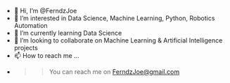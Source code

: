 - 👋 Hi, I’m @FerndzJoe
- 👀 I’m interested in Data Science, Machine Learning, Python, Robotics Automation
- 🌱 I’m currently learning Data Science
- 💞️ I’m looking to collaborate on Machine Learning & Artificial Intelligence projects
- 📫 How to reach me ...
- >> You can reach me on FerndzJoe@gmail.com

<!---
FerndzJoe/FerndzJoe is a ✨ special ✨ repository because its `README.md` (this file) appears on your GitHub profile.
You can click the Preview link to take a look at your changes.
--->
